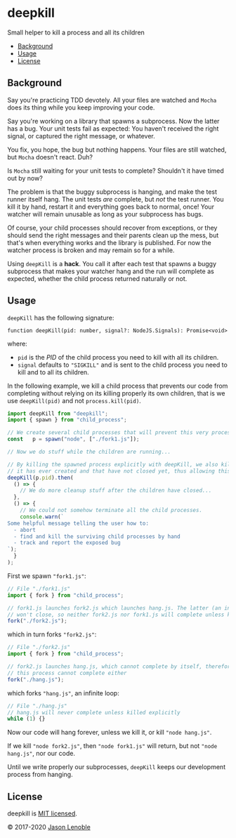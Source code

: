 # deepkill

Small helper to kill a process and all its children

  * [Background](#background)
  * [Usage](#usage)
  * [License](#license)


## Background

Say you're practicing TDD devotely. All your files are watched and `Mocha` does its thing while you keep improving your code.

Say you're working on a library that spawns a subprocess. Now the latter has a bug. Your unit tests fail as expected: You haven't received the right signal, or captured the right message, or whatever.

You fix, you hope, the bug but nothing happens. Your files are still watched, but `Mocha` doesn't react. Duh?

Is `Mocha` still waiting for your unit tests to complete? Shouldn't it have timed out by now?

The problem is that the buggy subprocess is hanging, and make the test runner itself hang. The unit tests *are* complete, but *not* the test runner. You kill it by hand, restart it and everything goes back to normal, once! Your watcher will remain unusable as long as your subprocess has bugs.

Of course, your child processes should recover from exceptions, or they should send the right messages and their parents clean up the mess, but that's when everything works and the library is published. For now the watcher process is broken and may remain so for a while.

Using `deepKill` is a **hack**. You call it after each test that spawns a buggy subprocess that makes your watcher hang and the run will complete as expected, whether the child process returned naturally or not.

## Usage

`deepKill` has the following signature:

`function deepKill(pid: number, signal?: NodeJS.Signals): Promise<void>`

where:

* `pid` is the *PID* of the child process you need to kill with all its children.
* `signal` defaults to `"SIGKILL"` and is sent to the child process you need to kill and to all its children.

In the following example, we kill a child process that prevents our code from completing without relying on its killing properly its own children, that is we use `deepKill(pid)` and not `process.kill(pid)`.

```js
import deepKill from "deepkill";
import { spawn } from "child_process";

// We create several child processes that will prevent this very process from ever completing.
const   p = spawn("node", ["./fork1.js"]);

// Now we do stuff while the children are running...

// By killing the spawned process explicitly with deepKill, we also kill all the processes
// it has ever created and that have not closed yet, thus allowing this very process to return
deepKill(p.pid).then(
  () => {
    // We do more cleanup stuff after the children have closed...
  },
  () => {
    // We could not somehow terminate all the child processes.
    console.warn(`
Some helpful message telling the user how to:
  - abort
  - find and kill the surviving child processes by hand
  - track and report the exposed bug
`);
  }
);
```

First we spawn `"fork1.js"`:

```js
// File "./fork1.js"
import { fork } from "child_process";

// fork1.js launches fork2.js which launches hang.js. The latter (an infinite loop)
// won't close, so neither fork2.js nor fork1.js will complete unless killed explicitly.
fork("./fork2.js");
```

which in turn forks `"fork2.js"`:

```js
// File "./fork2.js"
import { fork } from "child_process";

// fork2.js launches hang.js, which cannot complete by itself, therefore
// this process cannot complete either
fork("./hang.js");
```

which forks `"hang.js"`, an infinite loop:

```js
// File "./hang.js"
// hang.js will never complete unless killed explicitly
while (1) {}
```

Now our code will hang forever, unless we kill it, or kill `"node hang.js"`.

If we kill `"node fork2.js"`, then `"node fork1.js"` will return, but not `"node hang.js"`, nor our code.

Until we write properly our subprocesses, `deepKill` keeps our development process from hanging.

## License

deepkill is [MIT licensed](./LICENSE).

© 2017-2020 [Jason Lenoble](mailto:jason.lenoble@gmail.com)

